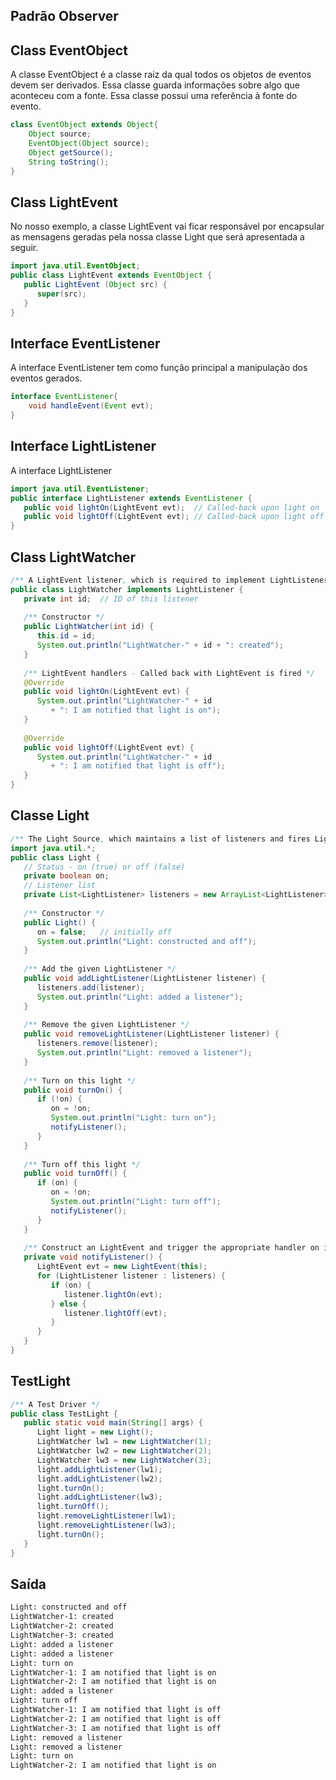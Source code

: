 ## Padrão Observer


## Class EventObject

A classe EventObject é a classe raiz da qual todos os objetos de eventos devem ser derivados. Essa classe guarda informações sobre algo que aconteceu com a fonte. Essa classe possui uma referência à fonte do evento.

```Java
class EventObject extends Object{
    Object source;
    EventObject(Object source);
    Object getSource();
    String toString();
}
```

## Class LightEvent

No nosso exemplo, a classe LightEvent vai ficar responsável por encapsular as mensagens geradas pela nossa classe Light que será apresentada a seguir.

```Java
import java.util.EventObject;
public class LightEvent extends EventObject {
   public LightEvent (Object src) {
      super(src);
   }
}
```

## Interface EventListener

A interface EventListener tem como função principal a manipulação dos eventos gerados.

```Java
interface EventListener{
    void handleEvent(Event evt);
}
```

## Interface LightListener

A interface LightListener

```Java
import java.util.EventListener;
public interface LightListener extends EventListener {
   public void lightOn(LightEvent evt);  // Called-back upon light on
   public void lightOff(LightEvent evt); // Called-back upon light off
}
```

## Class LightWatcher

```Java
/** A LightEvent listener, which is required to implement LightListener interface. */
public class LightWatcher implements LightListener {
   private int id;  // ID of this listener
 
   /** Constructor */
   public LightWatcher(int id) {
      this.id = id;
      System.out.println("LightWatcher-" + id + ": created");
   }
 
   /** LightEvent handlers - Called back with LightEvent is fired */
   @Override
   public void lightOn(LightEvent evt) {
      System.out.println("LightWatcher-" + id
         + ": I am notified that light is on");
   }
 
   @Override
   public void lightOff(LightEvent evt) {
      System.out.println("LightWatcher-" + id
         + ": I am notified that light is off");
   }
}
```

## Classe Light

```Java
/** The Light Source, which maintains a list of listeners and fires LightEvent to its listeners */
import java.util.*;
public class Light {
   // Status - on (true) or off (false)
   private boolean on;
   // Listener list
   private List<LightListener> listeners = new ArrayList<LightListener>();
 
   /** Constructor */
   public Light() {
      on = false;   // initially off
      System.out.println("Light: constructed and off");
   }
 
   /** Add the given LightListener */
   public void addLightListener(LightListener listener) {
      listeners.add(listener);
      System.out.println("Light: added a listener");
   }
 
   /** Remove the given LightListener */
   public void removeLightListener(LightListener listener) {
      listeners.remove(listener);
      System.out.println("Light: removed a listener");
   }
 
   /** Turn on this light */
   public void turnOn() {
      if (!on) {
         on = !on;
         System.out.println("Light: turn on");
         notifyListener();
      }
   }
 
   /** Turn off this light */
   public void turnOff() {
      if (on) {
         on = !on;
         System.out.println("Light: turn off");
         notifyListener();
      }
   }
 
   /** Construct an LightEvent and trigger the appropriate handler on its registered listeners */
   private void notifyListener() {
      LightEvent evt = new LightEvent(this);
      for (LightListener listener : listeners) {
         if (on) {
            listener.lightOn(evt);
         } else {
            listener.lightOff(evt);
         }
      }
   }
}
```

## TestLight

```Java
/** A Test Driver */
public class TestLight {
   public static void main(String[] args) {
      Light light = new Light();
      LightWatcher lw1 = new LightWatcher(1);
      LightWatcher lw2 = new LightWatcher(2);
      LightWatcher lw3 = new LightWatcher(3);
      light.addLightListener(lw1);
      light.addLightListener(lw2);
      light.turnOn();
      light.addLightListener(lw3);
      light.turnOff();
      light.removeLightListener(lw1);
      light.removeLightListener(lw3);
      light.turnOn();
   }
}
```

## Saída

```bash
Light: constructed and off
LightWatcher-1: created
LightWatcher-2: created
LightWatcher-3: created
Light: added a listener
Light: added a listener
Light: turn on
LightWatcher-1: I am notified that light is on
LightWatcher-2: I am notified that light is on
Light: added a listener
Light: turn off
LightWatcher-1: I am notified that light is off
LightWatcher-2: I am notified that light is off
LightWatcher-3: I am notified that light is off
Light: removed a listener
Light: removed a listener
Light: turn on
LightWatcher-2: I am notified that light is on
```


